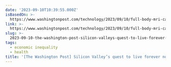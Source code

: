 ```yaml
---
date: '2023-09-10T10:39:55.000Z'
isBasedOn: >-
  https://www.washingtonpost.com/technology/2023/09/10/full-body-mri-cancer-prenuvo
link: >-
  https://www.washingtonpost.com/technology/2023/09/10/full-body-mri-cancer-prenuvo
slug: >-
  2023-09-10-the-washington-post-silicon-valleys-quest-to-live-forever-now-includes-dollar
tags:
  - economic inequality
  - health
title: '[The Washington Post] Silicon Valley’s quest to live forever now includes $'
---
```



